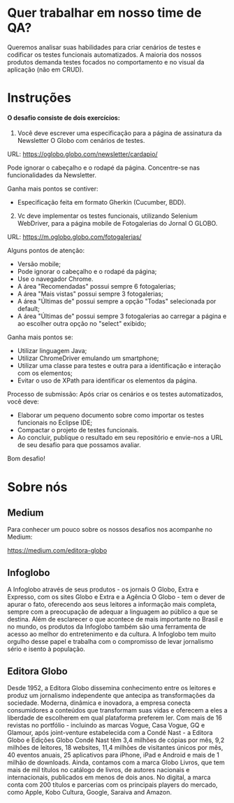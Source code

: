 # Quer trabalhar em nosso time de QA? 

Queremos analisar suas habilidades para criar cenários de testes e codificar os testes funcionais automatizados.
A maioria dos nossos produtos demanda testes focados no comportamento e no visual da aplicação (não em CRUD).

# Instruções

#### O desafio consiste de dois exercícios:

1. Você deve escrever uma especificação para a página de assinatura da Newsletter O Globo com cenários de testes.

URL: https://oglobo.globo.com/newsletter/cardapio/

Pode ignorar o cabeçalho e o rodapé da página. Concentre-se nas funcionalidades da Newsletter.
 
Ganha mais pontos se contiver:

* Especificação feita em formato Gherkin (Cucumber, BDD).

2. Vc deve implementar os testes funcionais, utilizando Selenium WebDriver, para a página mobile de Fotogalerias do Jornal O GLOBO.

URL: https://m.oglobo.globo.com/fotogalerias/ 

Alguns pontos de atenção:
* Versão mobile;
* Pode ignorar o cabeçalho e o rodapé da página;
* Use o navegador Chrome.
* A área "Recomendadas" possui sempre 6 fotogalerias;
* A área "Mais vistas" possui sempre 3 fotogalerias;
* A área "Últimas de" possui sempre a opção "Todas" selecionada por default;
* A área "Últimas de" possui sempre 3 fotogalerias ao carregar a página e ao escolher outra opção no "select" exibido;

Ganha mais pontos se:
* Utilizar linguagem Java;
* Utilizar ChromeDriver emulando um smartphone;
* Utilizar uma classe para testes e outra para a identificação e interação com os elementos;
* Evitar o uso de XPath para identificar os elementos da página.

Processo de submissão:
Após criar os cenários e os testes automatizados, você deve:
* Elaborar um pequeno documento sobre como importar os testes funcionais no Eclipse IDE;
* Compactar o projeto de testes funcionais.
* Ao concluir, publique o resultado em seu repositório e envie-nos a URL de seu desafio para que possamos avaliar.


Bom desafio!

# Sobre nós

## Medium
Para conhecer um pouco sobre os nossos desafios nos acompanhe no Medium:

https://medium.com/editora-globo

## Infoglobo
A Infoglobo através de seus produtos - os jornais O Globo, Extra e Expresso, com os sites Globo e Extra e a Agência O Globo - tem o dever de apurar o fato, oferecendo aos seus leitores a informação mais completa, sempre com a preocupação de adequar a linguagem ao público a que se destina. Além de esclarecer o que acontece de mais importante no Brasil e no mundo, os produtos da Infoglobo também são uma ferramenta de acesso ao melhor do entretenimento e da cultura. A Infoglobo tem muito orgulho desse papel e trabalha com o compromisso de levar jornalismo sério e isento à população.

## Editora Globo
Desde 1952, a Editora Globo dissemina conhecimento entre os leitores e produz um jornalismo independente que antecipa as transformações da sociedade. Moderna, dinâmica e inovadora, a empresa conecta consumidores a conteúdos que transformam suas vidas e oferecem a eles a liberdade de escolherem em qual plataforma preferem ler. Com mais de 16 revistas no portfólio - incluindo as marcas Vogue, Casa Vogue, GQ e Glamour, após joint-venture estabelecida com a Condé Nast - a Editora Globo e Edições Globo Condé Nast têm 3,4 milhões de cópias por mês, 9,2 milhões de leitores, 18 websites, 11,4 milhões de visitantes únicos por mês, 40 eventos anuais, 25 aplicativos para iPhone, iPad e Android e mais de 1 milhão de downloads. Ainda, contamos com a marca Globo Livros, que tem mais de mil títulos no catálogo de livros, de autores nacionais e internacionais, publicados em menos de dois anos. No digital, a marca conta com 200 títulos e parcerias com os principais players do mercado, como Apple, Kobo Cultura, Google, Saraiva and Amazon.
